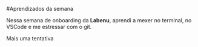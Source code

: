 #Aprendizados da semana

Nessa semana de onboarding da **Labenu**, aprendi a mexer no terminal, 
no VSCode e me estressar com o git.

Mais uma tentativa